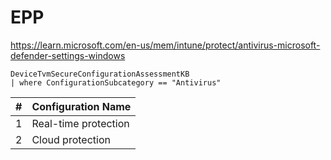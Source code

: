 # EPP
https://learn.microsoft.com/en-us/mem/intune/protect/antivirus-microsoft-defender-settings-windows

```kql
DeviceTvmSecureConfigurationAssessmentKB
| where ConfigurationSubcategory == "Antivirus"
```

| # | Configuration Name |
| :-- | :-- |
| 1 | Real-time protection |
| 2 | Cloud protection |
